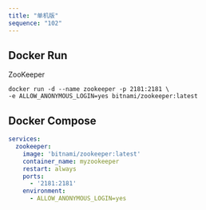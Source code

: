 ```yaml
---
title: "单机版"
sequence: "102"
---
```


## Docker Run

ZooKeeper

```text
docker run -d --name zookeeper -p 2181:2181 \
-e ALLOW_ANONYMOUS_LOGIN=yes bitnami/zookeeper:latest
```

## Docker Compose

```yaml
services:
  zookeeper:
    image: 'bitnami/zookeeper:latest'
    container_name: myzookeeper
    restart: always
    ports:
      - '2181:2181'
    environment:
      - ALLOW_ANONYMOUS_LOGIN=yes
```
